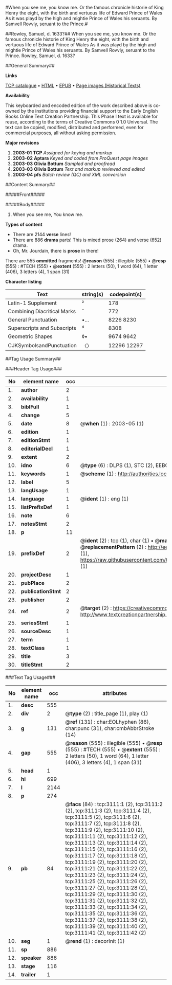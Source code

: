#When you see me, you know me. Or the famous chronicle historie of King Henry the eight, with the birth and vertuous life of Edward Prince of Wales As it was playd by the high and mightie Prince of Wales his seruants. By Samvell Rovvly, seruant to the Prince.#

##Rowley, Samuel, d. 1633?##
When you see me, you know me. Or the famous chronicle historie of King Henry the eight, with the birth and vertuous life of Edward Prince of Wales As it was playd by the high and mightie Prince of Wales his seruants. By Samvell Rovvly, seruant to the Prince.
Rowley, Samuel, d. 1633?

##General Summary##

**Links**

[TCP catalogue](http://www.ota.ox.ac.uk/tcp/)  • 
[HTML](http://tei.it.ox.ac.uk/tcp/Texts-HTML/free/A11/A11146.html)  • 
[EPUB](http://tei.it.ox.ac.uk/tcp/Texts-EPUB/free/A11/A11146.epub) • 
[Page images (Historical Texts)](https://data.historicaltexts.jisc.ac.uk/view?pubId=eebo-99838723e&pageId=eebo-99838723e-3111-1)

**Availability**

This keyboarded and encoded edition of the
	       work described above is co-owned by the institutions
	       providing financial support to the Early English Books
	       Online Text Creation Partnership. This Phase I text is
	       available for reuse, according to the terms of Creative
	       Commons 0 1.0 Universal. The text can be copied,
	       modified, distributed and performed, even for
	       commercial purposes, all without asking permission.

**Major revisions**

1. __2003-01__ __TCP__ *Assigned for keying and markup*
1. __2003-02__ __Aptara__ *Keyed and coded from ProQuest page images*
1. __2003-03__ __Olivia Bottum__ *Sampled and proofread*
1. __2003-03__ __Olivia Bottum__ *Text and markup reviewed and edited*
1. __2003-04__ __pfs__ *Batch review (QC) and XML conversion*

##Content Summary##

#####Front#####

#####Body#####

1. When you see me,
You know me.

**Types of content**

  * There are 2144 **verse** lines!
  * There are 886 **drama** parts! This is mixed prose (264) and verse (652) drama.
  * Oh, Mr. Jourdain, there is **prose** in there!

There are 555 **ommitted** fragments! 
 @__reason__ (555) : illegible (555)  •  @__resp__ (555) : #TECH (555)  •  @__extent__ (555) : 2 letters (50), 1 word (64), 1 letter (406), 3 letters (4), 1 span (31)

**Character listing**


|Text|string(s)|codepoint(s)|
|---|---|---|
|Latin-1 Supplement|²|178|
|Combining             Diacritical Marks|̄|772|
|General Punctuation|•…|8226 8230|
|Superscripts             and Subscripts|⁴|8308|
|Geometric Shapes|◊▪|9674 9642|
|CJKSymbolsandPunctuation|〈〉|12296 12297|

##Tag Usage Summary##

###Header Tag Usage###

|No|element name|occ|attributes|
|---|---|---|---|
|1.|__author__|2||
|2.|__availability__|1||
|3.|__biblFull__|1||
|4.|__change__|5||
|5.|__date__|8| @__when__ (1) : 2003-05 (1)|
|6.|__edition__|1||
|7.|__editionStmt__|1||
|8.|__editorialDecl__|1||
|9.|__extent__|2||
|10.|__idno__|6| @__type__ (6) : DLPS (1), STC (2), EEBO-CITATION (1), PROQUEST (1), VID (1)|
|11.|__keywords__|1| @__scheme__ (1) : http://authorities.loc.gov/ (1)|
|12.|__label__|5||
|13.|__langUsage__|1||
|14.|__language__|1| @__ident__ (1) : eng (1)|
|15.|__listPrefixDef__|1||
|16.|__note__|6||
|17.|__notesStmt__|2||
|18.|__p__|11||
|19.|__prefixDef__|2| @__ident__ (2) : tcp (1), char (1)  •  @__matchPattern__ (2) : ([0-9\-]+):([0-9IVX]+) (1), (.+) (1)  •  @__replacementPattern__ (2) : http://eebo.chadwyck.com/downloadtiff?vid=$1&page=$2 (1), https://raw.githubusercontent.com/textcreationpartnership/Texts/master/tcpchars.xml#$1 (1)|
|20.|__projectDesc__|1||
|21.|__pubPlace__|2||
|22.|__publicationStmt__|2||
|23.|__publisher__|2||
|24.|__ref__|2| @__target__ (2) : https://creativecommons.org/publicdomain/zero/1.0/ (1), http://www.textcreationpartnership.org/docs/. (1)|
|25.|__seriesStmt__|1||
|26.|__sourceDesc__|1||
|27.|__term__|1||
|28.|__textClass__|1||
|29.|__title__|3||
|30.|__titleStmt__|2||


###Text Tag Usage###

|No|element name|occ|attributes|
|---|---|---|---|
|1.|__desc__|555||
|2.|__div__|2| @__type__ (2) : title_page (1), play (1)|
|3.|__g__|131| @__ref__ (131) : char:EOLhyphen (86), char:punc (31), char:cmbAbbrStroke (14)|
|4.|__gap__|555| @__reason__ (555) : illegible (555)  •  @__resp__ (555) : #TECH (555)  •  @__extent__ (555) : 2 letters (50), 1 word (64), 1 letter (406), 3 letters (4), 1 span (31)|
|5.|__head__|1||
|6.|__hi__|699||
|7.|__l__|2144||
|8.|__p__|274||
|9.|__pb__|84| @__facs__ (84) : tcp:3111:1 (2), tcp:3111:2 (2), tcp:3111:3 (2), tcp:3111:4 (2), tcp:3111:5 (2), tcp:3111:6 (2), tcp:3111:7 (2), tcp:3111:8 (2), tcp:3111:9 (2), tcp:3111:10 (2), tcp:3111:11 (2), tcp:3111:12 (2), tcp:3111:13 (2), tcp:3111:14 (2), tcp:3111:15 (2), tcp:3111:16 (2), tcp:3111:17 (2), tcp:3111:18 (2), tcp:3111:19 (2), tcp:3111:20 (2), tcp:3111:21 (2), tcp:3111:22 (2), tcp:3111:23 (2), tcp:3111:24 (2), tcp:3111:25 (2), tcp:3111:26 (2), tcp:3111:27 (2), tcp:3111:28 (2), tcp:3111:29 (2), tcp:3111:30 (2), tcp:3111:31 (2), tcp:3111:32 (2), tcp:3111:33 (2), tcp:3111:34 (2), tcp:3111:35 (2), tcp:3111:36 (2), tcp:3111:37 (2), tcp:3111:38 (2), tcp:3111:39 (2), tcp:3111:40 (2), tcp:3111:41 (2), tcp:3111:42 (2)|
|10.|__seg__|1| @__rend__ (1) : decorInit (1)|
|11.|__sp__|886||
|12.|__speaker__|886||
|13.|__stage__|116||
|14.|__trailer__|1||
